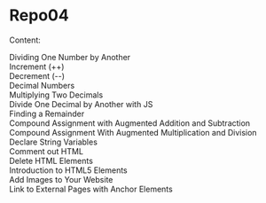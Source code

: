 # Repo04

Content: 

Dividing One Number by Another<br>
Increment (++)<br>
Decrement (--)<br>
Decimal Numbers<br>
Multiplying Two Decimals<br>
Divide One Decimal by Another with JS<br>
Finding a Remainder<br>
Compound Assignment with Augmented Addition and Subtraction<br>
Compound Assignment With Augmented Multiplication and Division<br>
Declare String Variables<br>
Comment out HTML<br>
Delete HTML Elements<br>
Introduction to HTML5 Elements<br>
Add Images to Your Website<br>
Link to External Pages with Anchor Elements
